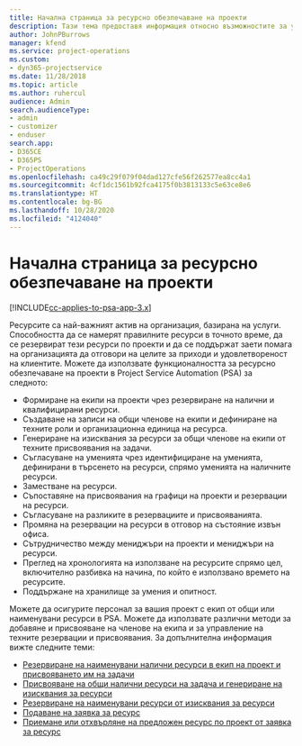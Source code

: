 ```yaml
---
title: Начална страница за ресурсно обезпечаване на проекти
description: Тази тема предоставя информация относно възможностите за управление на ресурси в Project Service Automation (PSA) за Dynamics 365.
author: JohnPBurrows
manager: kfend
ms.service: project-operations
ms.custom:
- dyn365-projectservice
ms.date: 11/28/2018
ms.topic: article
ms.author: ruhercul
audience: Admin
search.audienceType:
- admin
- customizer
- enduser
search.app:
- D365CE
- D365PS
- ProjectOperations
ms.openlocfilehash: ca49c29f079f04dad127cfe56f262577ea8cc4a1
ms.sourcegitcommit: 4cf1dc1561b92fca4175f0b3813133c5e63ce8e6
ms.translationtype: HT
ms.contentlocale: bg-BG
ms.lasthandoff: 10/28/2020
ms.locfileid: "4124040"
---
```

# <a name="resourcing-projects-home-page"></a>Начална страница за ресурсно обезпечаване на проекти

[!INCLUDE[cc-applies-to-psa-app-3.x](../includes/cc-applies-to-psa-app-3x.md)]

Ресурсите са най-важният актив на организация, базирана на услуги. Способността да се намерят правилните ресурси в точното време, да се резервират тези ресурси по проекти и да се поддържат заети помага на организацията да отговори на целите за приходи и удовлетвореност на клиентите. Можете да използвате функционалността за ресурсно обезпечаване на проекти в Project Service Automation (PSA) за следното:

- Формиране на екипи на проекти чрез резервиране на налични и квалифицирани ресурси.
- Създаване на записи на общи членове на екипи и дефиниране на техните роли и организационна единица на ресурса.
- Генериране на изисквания за ресурси за общи членове на екипи от техните присвоявания на задачи.
- Съгласуване на уменията чрез идентифициране на уменията, дефинирани в търсенето на ресурси, спрямо уменията на наличните ресурси.
- Заместване на ресурси.
- Съпоставяне на присвоявания на графици на проекти и резервации на ресурси.
- Съгласуване на разликите в резервациите и присвояванията.
- Промяна на резервации на ресурси в отговор на състояние извън офиса.
- Сътрудничество между мениджъри на проекти и мениджъри на ресурси.
- Преглед на хронологията на използване на ресурсите спрямо цел, включително разбивка на начина, по който е използвано времето на ресурсите.
- Поддържане на хранилище за умения и опитност.


Можете да осигурите персонал за вашия проект с екип от общи или наименувани ресурси в PSA. Можете да използвате различни методи за добавяне и присвояване на членове на екипа и за управление на техните резервации и присвоявания. За допълнителна информация вижте следните теми:

- [Резервиране на наименувани налични ресурси в екип на проект и присвояването им на задачи](assign-named-bookable-resource.md)
- [Присвояване на общи налични ресурси на задача и генериране на изисквания за ресурси](assign-generic-bookable-resource.md)
- [Резервиране на наименувани ресурси от изисквания за ресурси](book-named-resource.md)
- [Подаване на заявка за ресурс](submit-resource-request.md)
- [Приемане или отхвърляне на предложен ресурс по проект от заявка за ресурс](accept-reject-proposed-resource.md)
